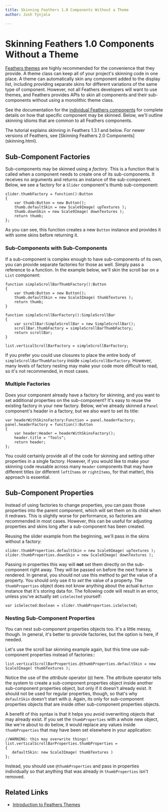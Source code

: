 ```yaml
---
title: Skinning Feathers 1.0 Components Without a Theme  
author: Josh Tynjala

---
```

# Skinning Feathers 1.0 Components Without a Theme

[Feathers themes](themes.html) are highly recommended for the convenience that they provide. A theme class can keep all of your project's skinning code in one place. A theme can automatically skin any component added to the display list, including providing separate skins for different variations of the same type of component. However, not all Feathers developers will want to use themes, and Feathers provides APIs to skin all components and their sub-components without using a monolithic theme class.

See the documentation for the [individual Feathers components](index.html#feathers_components) for complete details on how that specific component may be skinned. Below, we'll outline skinning idioms that are common to all Feathers components.

<aside class="warn">The tutorial explains skinning in Feathers 1.3.1 and below. For newer versions of Feathers, see [Skinning Feathers 2.0 Components](skinning.html).</aside>

## Sub-Component Factories

Sub-components may be skinned using a *factory*. This is a function that is called when a component needs to create one of its sub-components. It receives no arguments and returns an instance of the sub-component. Below, we see a factory for a `Slider` component's thumb sub-component:

``` code
slider.thumbFactory = function():Button
{
    var thumb:Button = new Button();
    thumb.defaultSkin = new Scale9Image( upTextures );
    thumb.downSkin = new Scale9Image( downTextures );
    return thumb;
};
```

As you can see, this function creates a new `Button` instance and provides it with some skins before returning it.

### Sub-Components with Sub-Components

If a sub-component is complex enough to have sub-components of its own, you can provide separate factories for those as well. Simply pass a reference to a function. In the example below, we'll skin the scroll bar on a `List` component:

``` code
function simpleScrollBarThumbFactory():Button
{
    var thumb:Button = new Button();
    thumb.defaultSkin = new Scale3Image( thumbTextures );
    return thumb;
}
 
function simpleScrollBarFactory():SimpleScrollBar
{
    var scrollBar:SimpleScrollBar = new SimpleScrollBar();
    scrollBar.thumbFactory = simpleScrollBarThumbFactory;
    return scrollBar;
}
 
list.verticalScrollBarFactory = simpleScrollBarFactory;
```

If you prefer you could use closures to place the entire body of `simpleScrollBarThumbFactory` inside `simpleScrollBarFactory`. However, many levels of factory nesting may make your code more difficult to read, so it's not recommended, in most cases.

### Multiple Factories

Does your component already have a factory for skinning, and you want to set additional properties on the sub-component? It's easy to reuse the existing factory in your new factory. Below, we've already skinned a `Panel` component's header in a factory, but we also want to set its title:

``` code
var headerWithSkinsFactory:Function = panel.headerFactory;
panel.headerFactory = function():Button
{
    var header:Header = headerWithSkinsFactory();
    header.title = "Tools";
    return header;
};
```

You could certainly provide all of the code for skinning and setting other properties in a single factory. However, if you would like to make your skinning code reusable across many `Header` components that may have different titles (or different `leftItems` or `rightItems`, for that matter), this approach is essential.

## Sub-Component Properties

Instead of using factories to change properties, you can pass those properties into the parent component, which will set them on its child when it redraws. This is slightly worse for performance, so factories are recommended in most cases. However, this can be useful for adjusting properties and skins long after a sub-component has been created.

Reusing the slider example from the beginning, we'll pass in the skins without a factory:

``` code
slider.thumbProperties.defaultSkin = new Scale9Image( upTextures );
slider.thumbProperties.downSkin = new Scale9Image( downTextures );
```

Passing in properties this way will **not** set them directly on the sub-component right away. They will be passed on before the next frame is rendered. In general, you should not use this method to *get* the value of a property. You should only use it to *set* the value of a property. The `thumbProperties` object does not know anything about the actual `Button` instance that it's storing data for. The following code will result in an error, unless you've actually set `isSelected` yourself:

``` code
var isSelected:Boolean = slider.thumbProperties.isSelected;
```

### Nesting Sub-Component Properties

You can nest sub-component properties objects too. It's a little messy, though. In general, it's better to provide factories, but the option is here, if needed.

Let's use the scroll bar skinning example again, but this time use sub-component properties instead of factories::

``` code
list.verticalScrollBarProperties.@thumbProperties.defaultSkin = new Scale3Image( thumbTextures );
```

Notice the use of the *attribute* operator (`@`) here. The attribute operator tells the system to create a sub-component properties object inside another sub-component properties object, but only if it doesn't already exist. It should not be used for regular properties, though, so that's why `defaultSkin` doesn't start with `@`. Again, its only for sub-component properties objects that are inside other sub-component properties objects.

A benefit of this syntax is that it helps you avoid overwriting objects that may already exist. If you set the `thumbProperties` with a whole new object, like we're about to do below, it would replace any values inside `thumbProperties` that may have been set elsewhere in your application:

``` code
//WARNING: this may overwrite things!
list.verticalScrollBarProperties.thumbProperties =
{
   defaultSkin: new Scale3Image( thumbTextures )
};
```

Instead, you should use `@thumbProperties` and pass in properties individually so that anything that was already in `thumbProperties` isn't removed.

## Related Links

-   [Introduction to Feathers Themes](themes.html)
